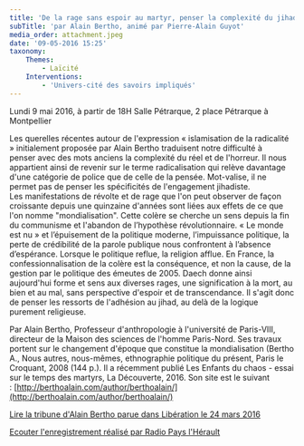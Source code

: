 ```yaml
---
title: 'De la rage sans espoir au martyr, penser la complexité du jihadisme'
subTitle: 'par Alain Bertho, animé par Pierre-Alain Guyot'
media_order: attachment.jpeg
date: '09-05-2016 15:25'
taxonomy:
    Themes:
        - Laïcité
    Interventions:
        - 'Univers-cité des savoirs impliqués'
---
```


Lundi 9 mai 2016, à partir de 18H Salle Pétrarque, 2 place Pétrarque à Montpellier

Les querelles récentes autour de l'expression « islamisation de la radicalité » initialement proposée par Alain Bertho traduisent notre difficulté à penser avec des mots anciens la complexité du réel et de l'horreur. Il nous appartient ainsi de revenir sur le terme radicalisation qui relève davantage d'une catégorie de police que de celle de la pensée. Mot-valise, il ne permet pas de penser les spécificités de l'engagement jihadiste.  
Les manifestations de révolte et de rage que l'on peut observer de façon croissante depuis une quinzaine d'années sont liées aux effets de ce que l'on nomme "mondialisation". Cette colère se cherche un sens depuis la fin du communisme et l'abandon de l’hypothèse révolutionnaire. « Le monde est nu » et l’épuisement de la politique moderne, l’impuissance politique, la perte de crédibilité de la parole publique nous confrontent à l’absence d’espérance.
Lorsque le politique reflue, la religion afflue. En France, la confessionnalisation de la colère est la conséquence, et non la cause, de la gestion par le politique des émeutes de 2005. Daech donne ainsi aujourd'hui forme et sens aux diverses rages, une signification à la mort, au bien et au mal, sans perspective d'espoir et de transcendance. Il s'agit donc de penser les ressorts de l'adhésion au jihad, au delà de la logique purement religieuse.

Par Alain Bertho, Professeur d'anthropologie à l'université de Paris-VIII, directeur de la Maison des sciences de l'homme Paris-Nord. Ses travaux portent sur le changement d'époque que constitue la mondialisation (Bertho A., Nous autres, nous-mêmes, ethnographie politique du présent, Paris le Croquant, 2008 (144 p.). Il a récemment publié Les Enfants du chaos - essai sur le temps des martyrs, La Découverte, 2016. Son site est le suivant : [http://berthoalain.com/author/berthoalain/](http://berthoalain.com/author/berthoalain/)


[Lire la tribune d'Alain Bertho parue dans Libération le 24 mars 2016](http://www.liberation.fr/debats/2016/03/24/de-la-rage-sans-espoir-au-martyre-penser-la-complexite-du-jihadisme_1441825)

[Ecouter l'enregistrement réalisé par Radio Pays l'Hérault](http://www.rphfm.org/allez-savoir-de-la-rage-sans-espoir-au-martyr-penser-la-complexite-du-jihadisme-une-conference-dalain-bertho/)

